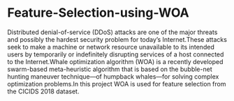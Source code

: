 # Feature-Selection-using-WOA
Distributed denial-of-service (DDoS) attacks are one of the major threats and possibly the hardest security problem for today’s Internet.These attacks seek to make a machine or network resource unavailable to its intended users by temporarily or indefinitely disrupting services of a host connected to the Internet.Whale optimization algorithm (WOA) is a recently developed swarm-based meta-heuristic algorithm that is based on the bubble-net hunting maneuver technique—of humpback whales—for solving complex optimization problems.In this project WOA is used for feature selection from the CICIDS 2018 dataset.
